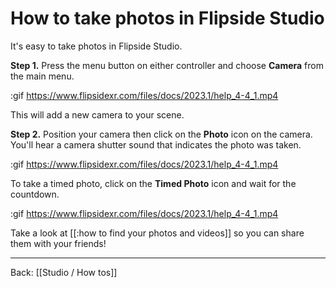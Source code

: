 # How to take photos in Flipside Studio

It's easy to take photos in Flipside Studio.

**Step 1.** Press the menu button on either controller and choose **Camera** from the main menu.

:gif https://www.flipsidexr.com/files/docs/2023.1/help_4-4_1.mp4

This will add a new camera to your scene.

**Step 2.** Position your camera then click on the **Photo** icon on the camera. You'll hear a camera shutter sound that indicates the photo was taken.

:gif https://www.flipsidexr.com/files/docs/2023.1/help_4-4_1.mp4

To take a timed photo, click on the **Timed Photo** icon and wait for the countdown.

:gif https://www.flipsidexr.com/files/docs/2023.1/help_4-4_1.mp4

Take a look at [[:how to find your photos and videos]] so you can share them with your friends!

---

Back: [[Studio / How tos]]
